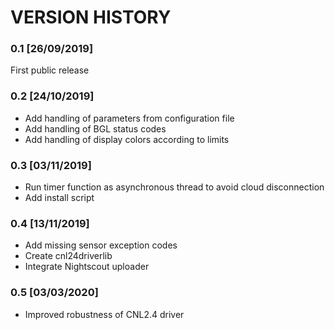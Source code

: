 # VERSION HISTORY

### 0.1 [26/09/2019]

First public release

### 0.2 [24/10/2019]

- Add handling of parameters from configuration file
- Add handling of BGL status codes
- Add handling of display colors according to limits

### 0.3 [03/11/2019]

- Run timer function as asynchronous thread to avoid cloud disconnection
- Add install script

### 0.4 [13/11/2019]

* Add missing sensor exception codes
* Create cnl24driverlib
* Integrate Nightscout uploader

###  0.5 [03/03/2020]

* Improved robustness of CNL2.4 driver